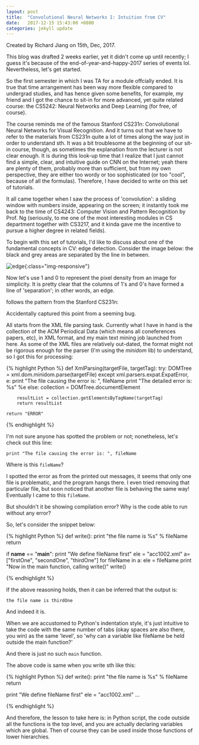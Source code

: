 ```yaml
---
layout: post
title:  "Convolutional Neural Networks I: Intuition from CV"
date:   2017-12-15 15:43:00 +0800
categories: jekyll update
---
```


Created by Richard Jiang on 15th, Dec, 2017. 

This blog was drafted 2 weeks earlier, yet it didn't come up until recently; I guess it's because of the end-of-year-and-happy-2017 series of events lol. Nevertheless, let's get started.

So the first semester in which I was TA for a module offcially ended. It is true that time arrangement has been way more flexible compared to undergrad studies, and has hence given some benefits, for example, my friend and I got the chance to sit-in for more advanced, yet quite related course: the CS5242: Neural Networks and Deep Learning (for free, of course). 

The course reminds me of the famous Stanford CS231n: Convolutional Neural Networks for Visual Recognition. And it turns out that we have to refer to the materials from CS231n quite a lot of times along the way just in order to understand sth. It was a bit troublesome at the beginning of our sit-in course, though, as sometimes the explanation from the lecturer is not clear enough. It is during this look-up time that I realize that I just cannot find a simple, clear, and intuitive guide on CNN on the Internet; yeah there are plenty of them, probably more than sufficient, but from my own perspective, they are either too wordy or too sophisticated (or too "cool", because of all the formulas). Therefore, I have decided to write on this set of tutorials.

It all came together when I saw the process of 'convolution': a sliding window with numbers inside, appearing on the screen; it instantly took me back to the time of CS4243: Computer Vision and Pattern Recognition by Prof. Ng (seriously, to me one of the most interesting modules in CS department together with CS3217, and it kinda gave me the incentive to pursue a higher degree in related fields). 

To begin with this set of tutorials, I'd like to discuss about one of the fundamental concepts in CV: edge detection. Consider the image below: the black and grey areas are separated by the line in between. 

![edge]({{richardejiang.github.io}}/assets/images/edge.png){:class="img-responsive"}

Now let's use 1 and 0 to represent the pixel density from an image for simplicity. It is pretty clear that the columns of 1's and 0's have formed a line of 'separation'; in other words, an edge. 



follows the pattern from the Stanford CS231n: 

Accidentally captured this point from a seeming bug.

All starts from the XML file parsing task. Currently what I have in hand is the collection of the ACM Periodical Data (which means all coneferences papers, etc), in XML format, and my main text mining job launched from here. As some of the XML files are relatively out-dated, the format might not be rigorous enough for the parser (I'm using the *minidom* lib) to understand, so I got this for processing:

{% highlight Python %}
def XmlParsing(targetFile, targetTag):
	try:
		DOMTree = xml.dom.minidom.parse(targetFile)
	except xml.parsers.expat.ExpatError, e:
		print "The file causing the error is: ", fileName
		print "The detailed error is: %s" %e
	else:
		collection = DOMTree.documentElement

		resultList = collection.getElementsByTagName(targetTag)
		return resultList

	return "ERROR"

{% endhighlight %}

I'm not sure anyone has spotted the problem or not; nonetheless, let's check out this line:

`print "The file causing the error is: ", fileName`

Where is this `fileName`?

I spotted the error as from the printed out messages, it seems that only one file is problematic, and the program hangs there. I even tried removing that particular file, but soon noticed that another file is behaving the same way! Eventually I came to this `fileName`.

But shouldn't it be showing compilation error? Why is the code able to run without any error?

So, let's consider the snippet below:

{% highlight Python %}
def write():
	print "the file name is %s" % fileName
	return

if __name__ == "__main__":
	print "We define fileName first"
	ele = "acc1002.xml"
	a=["firstOne", "secondOne", "thirdOne"]
	for fileName in a:
	        ele = fileName
	print "Now in the main function, calling write()"
	write()

{% endhighlight %}

If the above reasoning holds, then it can be inferred that the output is:

`the file name is thirdOne`

And indeed it is.

When we are accustomed to Python's indentation style, it's just intuitive to take the code with the same number of tabs (okay spaces are also there, you win) as the same 'level', so 'why can a variable like fileName be held outside the main function?'

And there is just no such `main` function.

The above code is same when you write sth like this:

{% highlight Python %}
def write():
	print "the file name is %s" % fileName
	return


print "We define fileName first"
ele = "acc1002.xml"
...

{% endhighlight %}

And therefore, the lesson to take here is: in Python script, the code outside all the functions is the top level, and you are actually declaring variables which are global. Then of course they can be used inside those functions of lower hierarchies.
